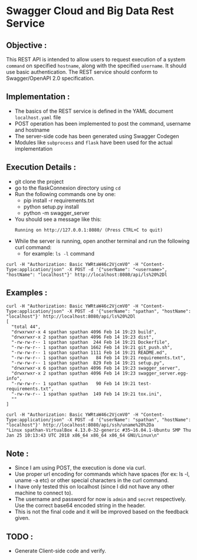 # Swagger Cloud and Big Data Rest Service

## Objective :

This REST API is intended to allow users to request execution of a system `command` on specified `hostname`, along with the 
specified `username`. 
It should use basic authentication.
The REST service should conform to Swagger/OpenAPI 2.0 specification. 

## Implementation :
* The basics of the REST service is defined in the YAML document `localhost.yaml` file
* POST operation has been implemented to post the command, username and hostname
* The server-side code has been generated using Swagger Codegen
* Modules like `subprocess` and `flask` have been used for the actual implementation

## Execution Details :
* git clone the project
* go to the flaskConnexion directory using `cd`
* Run the following commands one by one:
  * pip install -r requirements.txt
  * python setup.py install
  * python -m swagger_server
* You should see a message like this:
  ``` 
  Running on http://127.0.0.1:8080/ (Press CTRL+C to quit)
  ```
* While the server is running, open another terminal and run the following curl command: 
    * for example: `ls -l` command
```
curl -H "Authorization: Basic YWRtaW46c2VjcmV0" -H "Content-Type:application/json" -X POST -d '{"userName": "<username>", "hostName": "localhost"}' http://localhost:8080/api/ls%20%2Dl
```

## Examples :
```
curl -H "Authorization: Basic YWRtaW46c2VjcmV0" -H "Content-Type:application/json" -X POST -d '{"userName": "spathan", "hostName": "localhost"}' http://localhost:8080/api/ls%20%2Dl
[
  "total 44",
  "drwxrwxr-x 4 spathan spathan 4096 Feb 14 19:23 build",
  "drwxrwxr-x 2 spathan spathan 4096 Feb 14 19:23 dist",
  "-rw-rw-r-- 1 spathan spathan  244 Feb 14 19:21 Dockerfile",
  "-rw-rw-r-- 1 spathan spathan 1662 Feb 14 19:21 git_push.sh",
  "-rw-rw-r-- 1 spathan spathan 1111 Feb 14 19:21 README.md",
  "-rw-rw-r-- 1 spathan spathan   84 Feb 14 19:21 requirements.txt",
  "-rw-rw-r-- 1 spathan spathan  829 Feb 14 19:21 setup.py",
  "drwxrwxr-x 6 spathan spathan 4096 Feb 14 19:23 swagger_server",
  "drwxrwxr-x 2 spathan spathan 4096 Feb 14 19:23 swagger_server.egg-info",
  "-rw-rw-r-- 1 spathan spathan   90 Feb 14 19:21 test-requirements.txt",
  "-rw-rw-r-- 1 spathan spathan  149 Feb 14 19:21 tox.ini",
  ""
]
```

```
curl -H "Authorization: Basic YWRtaW46c2VjcmV0" -H "Content-Type:application/json" -X POST -d '{"userName": "spathan", "hostName": "localhost"}' http://localhost:8080/api/ssh/uname%20%2Da
"Linux spathan-VirtualBox 4.13.0-32-generic #35~16.04.1-Ubuntu SMP Thu Jan 25 10:13:43 UTC 2018 x86_64 x86_64 x86_64 GNU/Linux\n"
```

## Note :
* Since I am using POST, the execution is done via curl.
* Use proper url encoding for commands which have spaces \(for ex: ls -l, uname -a etc\) or other special characters in the curl command.
* I have only tested this on localhost \(since I did not have any other machine to connect to\).
* The username and password for now is `admin` and `secret` respectively. Use the correct base64 encoded string in the header.
* This is not the final code and it will be improved based on the feedback given.

## TODO :
* Generate Client-side code and verify.
